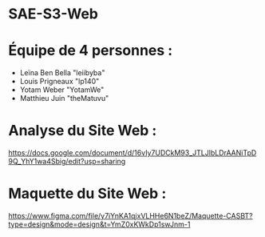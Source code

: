 # SAE-S3-Web

# Équipe de 4 personnes :
- Leïna Ben Bella "leiibyba"
- Louis Prigneaux "lp140"
- Yotam Weber "YotamWe"
- Matthieu Juin "theMatuvu"

# Analyse du Site Web : 
https://docs.google.com/document/d/16vIy7UDCkM93_JTLJlbLDrAANiTpD9Q_YhY1wa4Sbig/edit?usp=sharing

# Maquette du Site Web : 
https://www.figma.com/file/y7iYnKA1qjxVLHHe6N1beZ/Maquette-CASBT?type=design&mode=design&t=YmZ0xKWkDp1swJnm-1
